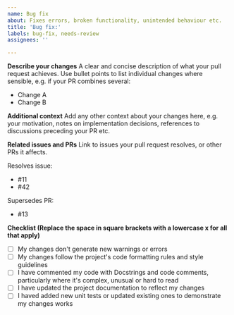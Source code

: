 ```yaml
---
name: Bug fix
about: Fixes errors, broken functionality, unintended behaviour etc.
title: 'Bug fix:'
labels: bug-fix, needs-review
assignees: ''

---
```


**Describe your changes**
A clear and concise description of what your pull request achieves. Use bullet points
to list individual changes where sensible, e.g. if your PR combines several:

- Change A
- Change B

**Additional context**
Add any other context about your changes here, e.g. your motivation, notes on
implementation decisions, references to discussions preceding your PR etc.

**Related issues and PRs**
Link to issues your pull request resolves, or other PRs it affects.

Resolves issue:
- #11
- #42

Supersedes PR:
- #13

**Checklist (Replace the space in square brackets with a lowercase x for all that apply)**
- [ ] My changes don't generate new warnings or errors
- [ ] My changes follow the project's code formatting rules and style guidelines
- [ ] I have commented my code with Docstrings and code comments, particularly where it's complex, unusual or hard to read
- [ ] I have updated the project documentation to reflect my changes
- [ ] I haved added new unit tests or updated existing ones to demonstrate my changes works
